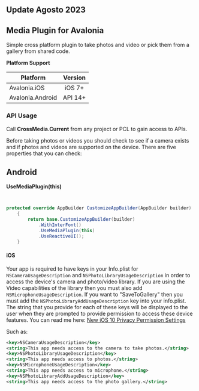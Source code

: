 ## Update Agosto 2023

## Media Plugin for Avalonia

Simple cross platform plugin to take photos and video or pick them from a gallery from shared code.

**Platform Support**

|Platform|Version|
| ------------------- | :------------------: |
|Avalonia.iOS|iOS 7+|
|Avalonia.Android|API 14+|

### API Usage

Call **CrossMedia.Current** from any project or PCL to gain access to APIs.

Before taking photos or videos you should check to see if a camera exists and if photos and videos are supported on the device. There are five properties that you can check:

## Android 

 **UseMediaPlugin(this)**

```csharp


protected override AppBuilder CustomizeAppBuilder(AppBuilder builder)
    {
        return base.CustomizeAppBuilder(builder)
            .WithInterFont()
            .UseMediaPlugin(this)
            .UseReactiveUI();
    }
```

#### iOS

Your app is required to have keys in your Info.plist for `NSCameraUsageDescription` and `NSPhotoLibraryUsageDescription` in order to access the device's camera and photo/video library. If you are using the Video capabilities of the library then you must also add `NSMicrophoneUsageDescription`.  If you want to "SaveToGallery" then you must add the `NSPhotoLibraryAddUsageDescription` key into your info.plist. The string that you provide for each of these keys will be displayed to the user when they are prompted to provide permission to access these device features. You can read me here: [New iOS 10 Privacy Permission Settings](https://devblogs.microsoft.com/xamarin/new-ios-10-privacy-permission-settings?WT.mc_id=friends-0000-jamont)

Such as:
```xml
<key>NSCameraUsageDescription</key>
<string>This app needs access to the camera to take photos.</string>
<key>NSPhotoLibraryUsageDescription</key>
<string>This app needs access to photos.</string>
<key>NSMicrophoneUsageDescription</key>
<string>This app needs access to microphone.</string>
<key>NSPhotoLibraryAddUsageDescription</key>
<string>This app needs access to the photo gallery.</string>
```
